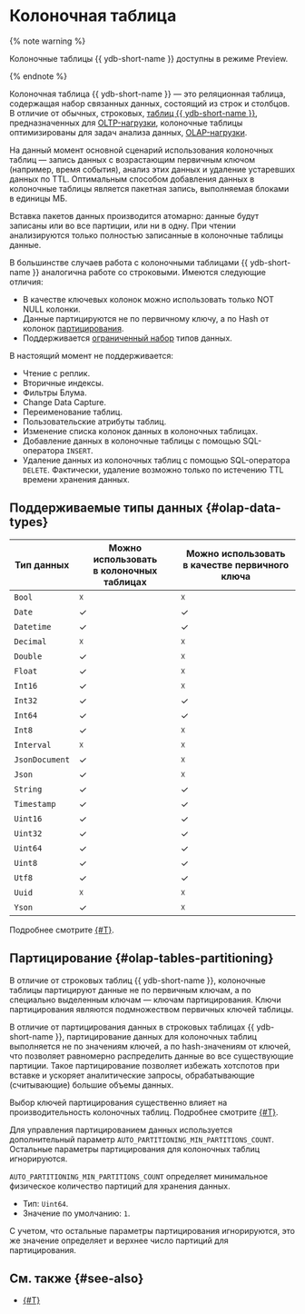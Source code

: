 # Колоночная таблица

{% note warning %}

Колоночные таблицы {{ ydb-short-name }} доступны в режиме Preview.

{% endnote %}

Колоночная таблица {{ ydb-short-name }} — это реляционная таблица, содержащая набор связанных данных, состоящий из строк и столбцов. В отличие от обычных, строковых, [таблиц {{ ydb-short-name }}](#table), предназначенных для [OLTP-нагрузки](https://ru.wikipedia.org/wiki/OLTP), колоночные таблицы оптимизированы для задач анализа данных, [OLAP-нагрузки](https://ru.wikipedia.org/wiki/OLAP).

На данный момент основной сценарий использования колоночных таблиц — запись данных с возрастающим первичным ключом (например, время события), анализ этих данных и удаление устаревших данных по TTL. Оптимальным способом добавления данных в колоночные таблицы является пакетная запись, выполняемая блоками в единицы МБ.

Вставка пакетов данных производится атомарно: данные будут записаны или во все партиции, или ни в одну. При чтении анализируются только полностью записанные в колоночные таблицы данные.

В большинстве случаев работа с колоночными таблицами {{ ydb-short-name }} аналогична работе со строковыми. Имеются следующие отличия:

* В качестве ключевых колонок можно использовать только NOT NULL колонки.
* Данные партицируются не по первичному ключу, а по Hash от колонок [партицирования](#olap-tables-partitioning).
* Поддерживается [ограниченный набор](#olap-data-types) типов данных.

В настоящий момент не поддерживается:

* Чтение с реплик.
* Вторичные индексы.
* Фильтры Блума.
* Change Data Capture.
* Переименование таблиц.
* Пользовательские атрибуты таблиц.
* Изменение списка колонок данных в колоночных таблицах.
* Добавление данных в колоночные таблицы с помощью SQL-оператора `INSERT`.
* Удаление данных из колоночных таблиц с помощью SQL-оператора `DELETE`. Фактически, удаление возможно только по истечению TTL времени хранения данных.

## Поддерживаемые типы данных {#olap-data-types}

Тип данных | Можно использовать<br>в колоночных таблицах | Можно использовать<br>в качестве первичного ключа
---|---|---
`Bool` | ☓ | ☓
`Date` | ✓ | ✓
`Datetime` | ✓ | ✓
`Decimal` | ☓ | ☓
`Double` | ✓ | ☓
`Float` | ✓ | ☓
`Int16` | ✓ | ☓
`Int32` | ✓ | ✓
`Int64` | ✓ | ✓
`Int8` | ✓ | ☓
`Interval` | ☓ | ☓
`JsonDocument` | ✓ | ☓
`Json` | ✓ | ☓
`String` | ✓ | ✓
`Timestamp` | ✓ | ✓
`Uint16` | ✓ | ✓
`Uint32` | ✓ | ✓
`Uint64` | ✓ | ✓
`Uint8` | ✓ | ✓
`Utf8` | ✓ | ✓
`Uuid` | ☓ | ☓
`Yson` | ✓ | ☓

Подробнее смотрите [{#T}](../yql/reference/types/index.md).

## Партицирование {#olap-tables-partitioning}

В отличие от строковых таблиц {{ ydb-short-name }}, колоночные таблицы партицируют данные не по первичным ключам, а по специально выделенным ключам — ключам партицирования. Ключи партицирования являются подмножеством первичных ключей таблицы.

В отличие от партицирования данных в строковых таблицах {{ ydb-short-name }}, партицирование данных для колоночных таблиц выполняется не по значениям ключей, а по hash-значениям от ключей, что позволяет равномерно распределить данные во все существующие партиции. Такое партицирование позволяет избежать хотспотов при вставке и ускоряет аналитические запросы, обрабатывающие (считывающие) большие объемы данных.

Выбор ключей партицирования существенно влияет на производительность колоночных таблиц. Подробнее смотрите [{#T}](../best_practices/pk-olap-scalability.md).

Для управления партицированием данных используется дополнительный параметр `AUTO_PARTITIONING_MIN_PARTITIONS_COUNT`. Остальные параметры партицирования для колоночных таблиц игнорируются.

`AUTO_PARTITIONING_MIN_PARTITIONS_COUNT` определяет минимальное физическое количество партиций для хранения данных.

* Тип: `Uint64`.
* Значение по умолчанию: `1`.

С учетом, что остальные параметры партицирования игнорируются, это же значение определяет и верхнее число партиций для партицирования.

## См. также {#see-also}

* [{#T}](../yql/reference/syntax/create_table.md#olap-tables)
